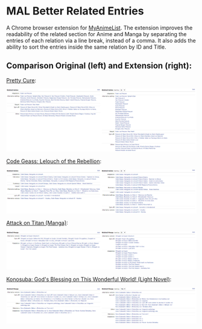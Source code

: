 # MAL Better Related Entries

A Chrome browser extension for [MyAnimeList](https://myanimelist.net/). The extension improves the readability of the related section for Anime and Manga by separating the entries of each relation via a line break, instead of a comma. It also adds the ability to sort the entries inside the same relation by ID and Title.


## Comparison Original (left) and Extension (right):

[Pretty Cure](https://myanimelist.net/anime/603/Futari_wa_Precure):

![Pretty Cure Comparison](img/PrettyCure.png)

[Code Geass: Lelouch of the Rebellion](https://myanimelist.net/anime/1575/Code_Geass__Hangyaku_no_Lelouch):

![Code Geass Comparison](img/CodeGeass.png)

[Attack on Titan (Manga)](https://myanimelist.net/manga/23390/Shingeki_no_Kyojin):

![Attack on Titan Comparison](img/AttackonTitan.png)

[Konosuba: God's Blessing on This Wonderful World! (Light Novel)](https://myanimelist.net/manga/60553/Kono_Subarashii_Sekai_ni_Shukufuku_wo):

![KonoSuba Comparison](img/KonoSuba.png)
